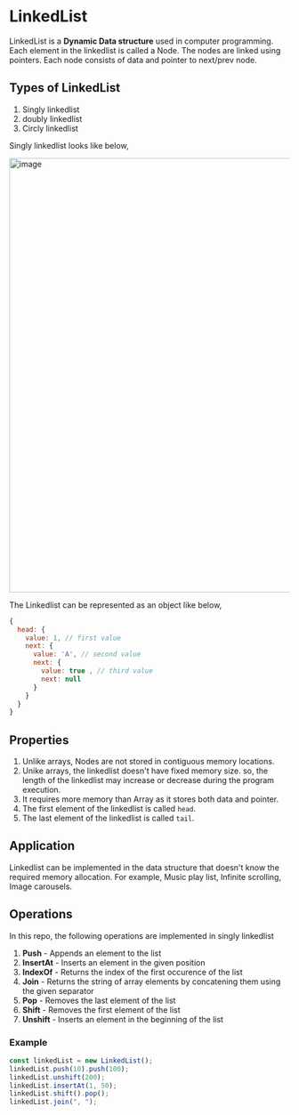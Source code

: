 # LinkedList
LinkedList is a <b>Dynamic Data structure</b> used in computer programming. Each element in the linkedlist is called a Node. The nodes are linked using pointers.
Each node consists of data and pointer to next/prev node.

## Types of LinkedList
1. Singly linkedlist
2. doubly linkedlist
3. Circly linkedlist

Singly linkedlist looks like below,

<img width="781" alt="image" src="https://user-images.githubusercontent.com/17009300/173416283-0a4327a9-cb35-481f-a365-04167248c14e.png">

The Linkedlist can be represented as an object like below,
```js
{
  head: {
    value: 1, // first value
    next: {
      value: 'A', // second value
      next: {
        value: true , // third value
        next: null
      }
    }
  }
}
```

## Properties
1. Unlike arrays, Nodes are not stored in contiguous memory locations.
2. Unike arrays, the linkedlist doesn't have fixed memory size. so, the length of the linkedlist may increase or decrease during the program execution.
3. It requires more memory than Array as it stores both data and pointer.
4. The first element of the linkedlist is called `head`.
5. The last element of the linkedlist is called `tail`.

## Application
Linkedlist can be implemented in the data structure that doesn't know the required memory allocation. For example, Music play list, Infinite scrolling, Image carousels.

## Operations
In this repo, the following operations are implemented in singly linkedlist
1. **Push** - Appends an element to the list
2. **InsertAt** - Inserts an element in the given position
3. **IndexOf** - Returns the index of the first occurence of the list
4. **Join** - Returns the string of array elements by concatening them using the given separator
5. **Pop** - Removes the last element of the list
6. **Shift** - Removes the first element of the list
7. **Unshift** - Inserts an element in the beginning of the list


### Example
```js
const linkedList = new LinkedList();
linkedList.push(10).push(100);
linkedList.unshift(200);
linkedList.insertAt(1, 50);
linkedList.shift().pop();
linkedList.join(", ");
```
